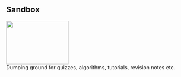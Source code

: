 ## Sandbox

<p>
    <img src="https://raw.githubusercontent.com/rysharprules/Sandbox/master/sandbox.png" height="117" width="168">
    <br/>
    Dumping ground for quizzes, algorithms, tutorials, revision notes etc. 
</p>

##